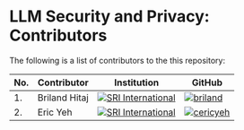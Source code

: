 # LLM Security and Privacy: Contributors

The following is a list of contributors to the this repository:

| No. | Contributor    | Institution | GitHub |
| --- | -------------- | ----------- | ------ |
| 1.  | Briland Hitaj  | [![SRI International](https://img.shields.io/badge/SRI-International-blue?style=flat-square&labelColor=blue)](https://www.sri.com/) | [![briland](https://img.shields.io/badge/briland-gray?logo=github&logoColor=white&labelColor=black&link=https%3A%2F%2Fgithub.com%2Fbriland)](https://github.com/briland) |
| 2.  | Eric Yeh       | [![SRI International](https://img.shields.io/badge/SRI-International-blue?style=flat-square&labelColor=blue)](https://www.sri.com/) | [![cericyeh](https://img.shields.io/badge/cericyeh-gray?logo=github&logoColor=white&labelColor=black&link=https%3A%2F%2Fgithub.com%2Fcericyeh)](https://github.com/cericyeh) |